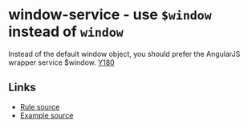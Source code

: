 <!-- WARNING: Generated documentation. Edit docs and examples in the rule and examples file ('rules/window-service.js', 'examples/window-service.js'). -->

# window-service - use `$window` instead of `window`

Instead of the default window object, you should prefer the AngularJS wrapper service $window.
[Y180](https://github.com/johnpapa/angular-styleguide#style-y180)

## Links

* [Rule source](../rules/window-service.js)
* [Example source](../examples/window-service.js)
